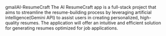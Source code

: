 gmailAI-ResumeCraft
The AI ResumeCraft app is a full-stack project that aims to streamline the resume-building process by leveraging artificial intelligence(Gemini API) to assist users in creating personalized, high-quality resumes. The application will offer an intuitive and efficient solution for generating resumes optimized for job applications.